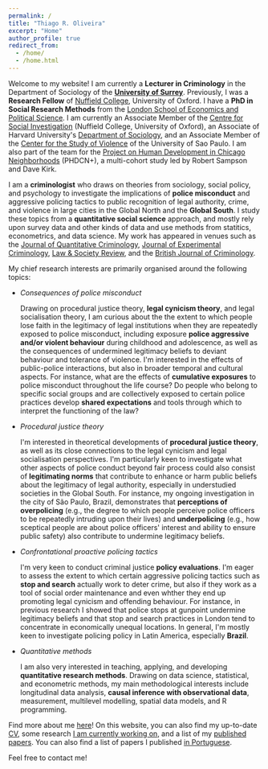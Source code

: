 ```yaml
---
permalink: /
title: "Thiago R. Oliveira"
excerpt: "Home"
author_profile: true
redirect_from: 
  - /home/
  - /home.html
---
```


Welcome to my website! I am currently a **Lecturer in Criminology** in the Department of Sociology of the **[University of Surrey](https://www.surrey.ac.uk/department-sociology)**. Previously, I was a **Research Fellow** of [Nuffield College](https://www.nuffield.ox.ac.uk), University of Oxford. I have a **PhD in Social Research Methods** from the [London School of Economics and Political Science](http://www.lse.ac.uk/methodology). I am currently an Associate Member of the [Centre for Social Investigation](http://csi.nuff.ox.ac.uk) (Nuffield College, University of Oxford), an Associate of Harvard University's [Department of Sociology](https://sociology.fas.harvard.edu/), and an Associate Member of the [Center for the Study of Violence](https://nev.prp.usp.br/en/) of the University of Sao Paulo. I am also part of the team for the [Project on Human Development in Chicago Neighborhoods](https://sites.harvard.edu/phdcn/) (PHDCN+), a multi-cohort study led by Robert Sampson and Dave Kirk.

I am a **criminologist** who draws on theories from sociology, social policy, and psychology to investigate the implications of **police misconduct** and aggressive policing tactics to public recognition of legal authority, crime, and violence in large cities in the Global North and the **Global South**. I study these topics from a **quantitative social science** approach, and mostly rely upon survey data and other kinds of data and use methods from statitics, econometrics, and data science. My work has appeared in venues such as the [Journal of Quantitative Criminology](https://link.springer.com/article/10.1007/s10940-020-09478-2), [Journal of Experimental Criminology](https://osf.io/preprints/socarxiv/v58je/), [Law & Society Review](https://onlinelibrary.wiley.com/doi/abs/10.1111/lasr.12589), and the [British Journal of Criminology](https://academic.oup.com/bjc).

My chief research interests are primarily organised around the following topics:

  - *Consequences of police misconduct*
  
    Drawing on procedural justice theory, **legal cynicism theory**, and legal socialisation theory, I am curious about the the extent to which people lose faith in the legitimacy of legal institutions when they are repeatedly exposed to police misconduct, including exposure **police aggressive and/or violent behaviour**  during childhood and adolescence, as well as the consequences of undermined legitimacy beliefs to deviant behaviour and tolerance of violence. I'm interested in the effects of public-police interactions, but also in broader temporal and cultural aspects. For instance, what are the effects of **cumulative exposures** to police misconduct throughout the life course? Do people who belong to specific social groups and are collectively exposed to certain police practices develop **shared expectations** and tools through which to interpret the functioning of the law?
  
  - *Procedural justice theory*

    I'm interested in theoretical developments of **procedural justice theory**, as well as its close connections to the legal cynicism and legal socialisation perspectives. I'm particularly keen to investigate what other aspects of police conduct beyond fair process could also consist of **legitimating norms** that contribute to enhance or harm public beliefs about the legitimacy of legal authority, especially in understudied societies in the Global South. For instance, my ongoing investigation in the city of São Paulo, Brazil, demonstrates that **perceptions of overpolicing** (e.g., the degree to which people perceive police officers to be repeatedly intruding upon their lives) and **underpolicing** (e.g., how sceptical people are about police officers' interest and ability to ensure public safety) also contribute to undermine legitimacy beliefs.
  
  - *Confrontational proactive policing tactics*
  
    I'm very keen to conduct criminal justice **policy evaluations**. I'm eager to assess the extent to which certain aggressive policing tactics such as **stop and search** actually work to deter crime, but also if they work as a tool of social order maintenance and even whther they end up promoting legal cynicism and offending behaviour. For instance, in previous research I showed that police stops at gunpoint undermine legitimacy beliefs and that stop and search practices in London tend to concentrate in economically unequal locations. In general, I'm mostly keen to investigate policing policy in Latin America, especially **Brazil**.
    
  - *Quantitative methods*

    I am also very interested in teaching, applying, and developing **quantitative research methods**. Drawing on data science, statistical, and econometric methods, my main methodological interests include longitudinal data analysis, **causal inference with observational data**, measurement, multilevel modelling, spatial data models, and R programming.


Find more about me [here](https://www.thiagoroliveira.com/aboutme)! On this website, you can also find my up-to-date [CV](https://www.thiagoroliveira.com/cv/), some research [I am currently working on](https://www.thiagoroliveira.com/work-in-progress/), and a list of my [published papers](https://www.thiagoroliveira.com/publications_eng/). You can also find a list of papers I published [in Portuguese](https://www.thiagoroliveira.com/publications_pt/).

Feel free to contact me!
